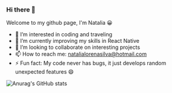 ### Hi there 👋

Welcome to my github page, I'm Natalia 😀

- 👀 I’m interested in coding and traveling
- 🌱 I’m currently improving my skills in React Native
- 👯 I’m looking to collaborate on interesting projects
- 📫 How to reach me: natalialorenasilva@hotmail.com
- ⚡ Fun fact: My code never has bugs, it just develops random unexpected features 😄

![Anurag's GitHub stats](https://github-readme-stats.vercel.app/api?username=natiloresilva&count_private=true&theme=cobalt&show_icons=true&include_all_commits=true)
